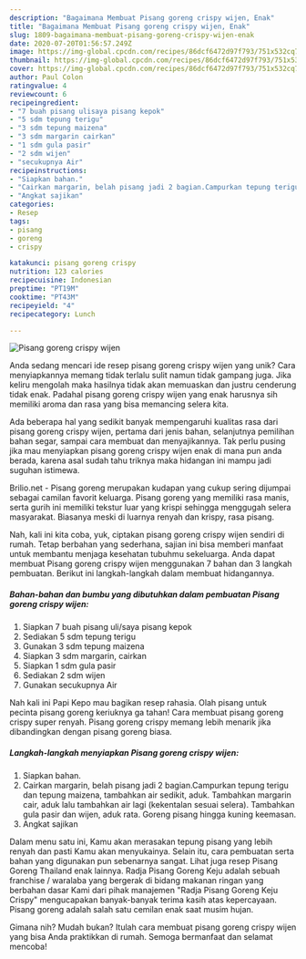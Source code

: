 ```yaml
---
description: "Bagaimana Membuat Pisang goreng crispy wijen, Enak"
title: "Bagaimana Membuat Pisang goreng crispy wijen, Enak"
slug: 1809-bagaimana-membuat-pisang-goreng-crispy-wijen-enak
date: 2020-07-20T01:56:57.249Z
image: https://img-global.cpcdn.com/recipes/86dcf6472d97f793/751x532cq70/pisang-goreng-crispy-wijen-foto-resep-utama.jpg
thumbnail: https://img-global.cpcdn.com/recipes/86dcf6472d97f793/751x532cq70/pisang-goreng-crispy-wijen-foto-resep-utama.jpg
cover: https://img-global.cpcdn.com/recipes/86dcf6472d97f793/751x532cq70/pisang-goreng-crispy-wijen-foto-resep-utama.jpg
author: Paul Colon
ratingvalue: 4
reviewcount: 6
recipeingredient:
- "7 buah pisang ulisaya pisang kepok"
- "5 sdm tepung terigu"
- "3 sdm tepung maizena"
- "3 sdm margarin cairkan"
- "1 sdm gula pasir"
- "2 sdm wijen"
- "secukupnya Air"
recipeinstructions:
- "Siapkan bahan."
- "Cairkan margarin, belah pisang jadi 2 bagian.Campurkan tepung terigu dan tepung maizena, tambahkan air sedikit, aduk. Tambahkan margarin cair, aduk lalu tambahkan air lagi (kekentalan sesuai selera). Tambahkan gula pasir dan wijen, aduk rata. Goreng pisang hingga kuning keemasan."
- "Angkat sajikan"
categories:
- Resep
tags:
- pisang
- goreng
- crispy

katakunci: pisang goreng crispy 
nutrition: 123 calories
recipecuisine: Indonesian
preptime: "PT19M"
cooktime: "PT43M"
recipeyield: "4"
recipecategory: Lunch

---
```



![Pisang goreng crispy wijen](https://img-global.cpcdn.com/recipes/86dcf6472d97f793/751x532cq70/pisang-goreng-crispy-wijen-foto-resep-utama.jpg)

Anda sedang mencari ide resep pisang goreng crispy wijen yang unik? Cara menyiapkannya memang tidak terlalu sulit namun tidak gampang juga. Jika keliru mengolah maka hasilnya tidak akan memuaskan dan justru cenderung tidak enak. Padahal pisang goreng crispy wijen yang enak harusnya sih memiliki aroma dan rasa yang bisa memancing selera kita.

Ada beberapa hal yang sedikit banyak mempengaruhi kualitas rasa dari pisang goreng crispy wijen, pertama dari jenis bahan, selanjutnya pemilihan bahan segar, sampai cara membuat dan menyajikannya. Tak perlu pusing jika mau menyiapkan pisang goreng crispy wijen enak di mana pun anda berada, karena asal sudah tahu triknya maka hidangan ini mampu jadi suguhan istimewa.

Brilio.net - Pisang goreng merupakan kudapan yang cukup sering dijumpai sebagai camilan favorit keluarga. Pisang goreng yang memiliki rasa manis, serta gurih ini memiliki tekstur luar yang krispi sehingga menggugah selera masyarakat. Biasanya meski di luarnya renyah dan krispy, rasa pisang.


Nah, kali ini kita coba, yuk, ciptakan pisang goreng crispy wijen sendiri di rumah. Tetap berbahan yang sederhana, sajian ini bisa memberi manfaat untuk membantu menjaga kesehatan tubuhmu sekeluarga. Anda dapat membuat Pisang goreng crispy wijen menggunakan 7 bahan dan 3 langkah pembuatan. Berikut ini langkah-langkah dalam membuat hidangannya.

<!--inarticleads1-->

##### Bahan-bahan dan bumbu yang dibutuhkan dalam pembuatan Pisang goreng crispy wijen:

1. Siapkan 7 buah pisang uli/saya pisang kepok
1. Sediakan 5 sdm tepung terigu
1. Gunakan 3 sdm tepung maizena
1. Siapkan 3 sdm margarin, cairkan
1. Siapkan 1 sdm gula pasir
1. Sediakan 2 sdm wijen
1. Gunakan secukupnya Air


Nah kali ini Papi Kepo mau bagikan resep rahasia. Olah pisang untuk pecinta pisang goreng keriuknya ga tahan! Cara membuat pisang goreng crispy super renyah. Pisang goreng crispy memang lebih menarik jika dibandingkan dengan pisang goreng biasa. 

<!--inarticleads2-->

##### Langkah-langkah menyiapkan Pisang goreng crispy wijen:

1. Siapkan bahan.
1. Cairkan margarin, belah pisang jadi 2 bagian.Campurkan tepung terigu dan tepung maizena, tambahkan air sedikit, aduk. Tambahkan margarin cair, aduk lalu tambahkan air lagi (kekentalan sesuai selera). Tambahkan gula pasir dan wijen, aduk rata. Goreng pisang hingga kuning keemasan.
1. Angkat sajikan


Dalam menu satu ini, Kamu akan merasakan tepung pisang yang lebih renyah dan pasti Kamu akan menyukainya. Selain itu, cara pembuatan serta bahan yang digunakan pun sebenarnya sangat. Lihat juga resep Pisang Goreng Thailand enak lainnya. Radja Pisang Goreng Keju adalah sebuah franchise / waralaba yang bergerak di bidang makanan ringan yang berbahan dasar Kami dari pihak manajemen &#34;Radja Pisang Goreng Keju Crispy&#34; mengucapakan banyak-banyak terima kasih atas kepercayaan. Pisang goreng adalah salah satu cemilan enak saat musim hujan. 

Gimana nih? Mudah bukan? Itulah cara membuat pisang goreng crispy wijen yang bisa Anda praktikkan di rumah. Semoga bermanfaat dan selamat mencoba!
